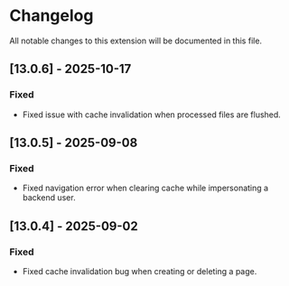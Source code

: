 # Changelog
All notable changes to this extension will be documented in this file.

## [13.0.6] - 2025-10-17
### Fixed
- Fixed issue with cache invalidation when processed files are flushed.

## [13.0.5] - 2025-09-08
### Fixed
- Fixed navigation error when clearing cache while impersonating a backend user.

## [13.0.4] - 2025-09-02
### Fixed
- Fixed cache invalidation bug when creating or deleting a page.